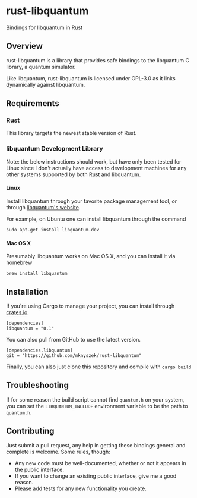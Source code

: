 # rust-libquantum

Bindings for libquantum in Rust

## Overview

rust-libquantum is a library that provides safe bindings to the libquantum
C library, a quantum simulator.

Like libquantum, rust-libquantum is licensed under GPL-3.0 as it links
dynamically against libquantum.

## Requirements

### Rust

This library targets the newest stable version of Rust.

### libquantum Development Library

Note: the below instructions should work, but have only been tested for Linux
since I don't actually have access to development machines for any other
systems supported by both Rust and libquantum.

#### Linux

Install libquantum through your favorite package management tool, or
through [libquantum's website](http://www.libquantum.de/).

For example, on Ubuntu one can install libquantum through the command

```
sudo apt-get install libquantum-dev
```

#### Mac OS X

Presumably libquantum works on Mac OS X, and you can install it via homebrew

```
brew install libquantum
```

## Installation

If you're using Cargo to manage your project, you can install through
[crates.io](http://crates.io).

```
[dependencies]
libquantum = "0.1"
```

You can also pull from GitHub to use the latest version.

```
[dependencies.libquantum]
git = "https://github.com/mknyszek/rust-libquantum"
```

Finally, you can also just clone this repository and compile with `cargo build`

## Troubleshooting

If for some reason the build script cannot find `quantum.h` on your system, you
can set the `LIBQUANTUM_INCLUDE` environment variable to be the path to
`quantum.h`.

## Contributing

Just submit a pull request, any help in getting these bindings general and
complete is welcome. Some rules, though:

* Any new code must be well-documented, whether or not it appears in the
  public interface.
* If you want to change an existing public interface, give me a good reason.
* Please add tests for any new functionality you create.

